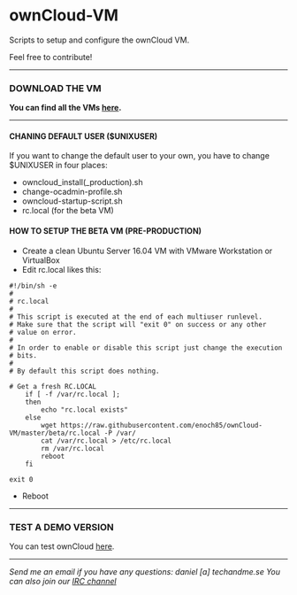 # ownCloud-VM
Scripts to setup and configure the ownCloud VM.

Feel free to contribute!

----------------------------------------------------------------------------------------------------------------------------

### **DOWNLOAD THE VM**

**You can find all the VMs [here](https://www.techandme.se/pre-configured-owncloud-installaton/).**

----------------------------------------------------------------------------------------------------------------------------

#### CHANING DEFAULT USER ($UNIXUSER)

If you want to change the default user to your own, you have to change $UNIXUSER in four places:

- owncloud_install(_production).sh
- change-ocadmin-profile.sh
- owncloud-startup-script.sh
- rc.local (for the beta VM)

#### HOW TO SETUP THE BETA VM (PRE-PRODUCTION)

- Create a clean Ubuntu Server 16.04 VM with VMware Workstation or VirtualBox
- Edit rc.local likes this:

```
#!/bin/sh -e
#
# rc.local
#
# This script is executed at the end of each multiuser runlevel.
# Make sure that the script will "exit 0" on success or any other
# value on error.
#
# In order to enable or disable this script just change the execution
# bits.
#
# By default this script does nothing.

# Get a fresh RC.LOCAL
    if [ -f /var/rc.local ];
    then
        echo "rc.local exists"
    else
        wget https://raw.githubusercontent.com/enoch85/ownCloud-VM/master/beta/rc.local -P /var/
        cat /var/rc.local > /etc/rc.local
        rm /var/rc.local
        reboot
    fi

exit 0
```
- Reboot

----------------------------------------------------------------------------------------------------------------------------

### TEST A DEMO VERSION

You can test ownCloud [here](https://demo.owncloud.org/).

----------------------------------------------------------------------------------------------------------------------------
*Send me an email if you have any questions: daniel [a] techandme.se*
*You can also join our [IRC channel](https://irc.techandme.se/)*
